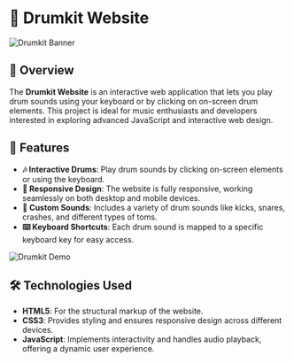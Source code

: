 # 🥁 Drumkit Website

![Drumkit Banner](https://www.google.com/url?sa=i&url=https%3A%2F%2Fwww.reclamosyquejas.cps.com.pe%2F%3Fk%3Ddrum-set-anatomy-a-list-of-the-names-of-hh-4r9j4rC3&psig=AOvVaw2lbYhuEzR_efgb60Y5WJs8&ust=1722534463356000&source=images&cd=vfe&opi=89978449&ved=0CA8QjRxqFwoTCODh8Ijr0YcDFQAAAAAdAAAAABAQ)
<a href="https://www.google.com/url?sa=i&url=https%3A%2F%2Fwww.reclamosyquejas.cps.com.pe%2F%3Fk%3Ddrum-set-anatomy-a-list-of-the-names-of-hh-4r9j4rC3&psig=AOvVaw2lbYhuEzR_efgb60Y5WJs8&ust=1722534463356000&source=images&cd=vfe&opi=89978449&ved=0CA8QjRxqFwoTCODh8Ijr0YcDFQAAAAAdAAAAABAQ"></a>

## 🎸 Overview
The **Drumkit Website** is an interactive web application that lets you play drum sounds using your keyboard or by clicking on on-screen drum elements. This project is ideal for music enthusiasts and developers interested in exploring advanced JavaScript and interactive web design.

## 🚀 Features
- **🎶 Interactive Drums**: Play drum sounds by clicking on-screen elements or using the keyboard.
- **📱 Responsive Design**: The website is fully responsive, working seamlessly on both desktop and mobile devices.
- **🎵 Custom Sounds**: Includes a variety of drum sounds like kicks, snares, crashes, and different types of toms.
- **⌨️ Keyboard Shortcuts**: Each drum sound is mapped to a specific keyboard key for easy access.

![Drumkit Demo](https://www.google.com/url?sa=i&url=https%3A%2F%2Fwww.pinterest.com%2Fpin%2F355291858111432452%2F&psig=AOvVaw3YxM5dNt7dKbNnQJwBnec8&ust=1722534414033000&source=images&cd=vfe&opi=89978449&ved=0CA4QjRxqFwoTCPjlpfbq0YcDFQAAAAAdAAAAABAE)
<a href="https://www.google.com/url?sa=i&url=https%3A%2F%2Fwww.pinterest.com%2Fpin%2F355291858111432452%2F&psig=AOvVaw3YxM5dNt7dKbNnQJwBnec8&ust=1722534414033000&source=images&cd=vfe&opi=89978449&ved=0CA4QjRxqFwoTCPjlpfbq0YcDFQAAAAAdAAAAABAE"></a>

## 🛠 Technologies Used
- **HTML5**: For the structural markup of the website.
- **CSS3**: Provides styling and ensures responsive design across different devices.
- **JavaScript**: Implements interactivity and handles audio playback, offering a dynamic user experience.
